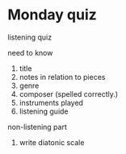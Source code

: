 # Monday quiz

listening quiz

need to know

1. title
2. notes in relation to pieces
3. genre
4. composer (spelled correctly.)
5. instruments played
6. listening guide

non-listening part

1. write diatonic scale
